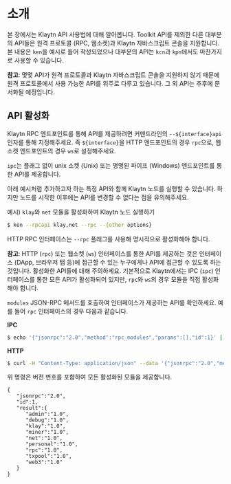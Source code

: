 # 소개 <a id="introduction"></a>

본 장에서는 Klaytn API 사용법에 대해 알아봅니다. Toolkit API를 제외한 다른 대부분의 API들은 원격 프로토콜 \(RPC, 웹소켓\)과 Klaytn 자바스크립트 콘솔을 지원합니다. 본 내용은 `ken`을 예시로 들어 작성되었으나 대부분의 API는 `kcn`과 `kpn`에서도 마찬가지로 사용할 수 있습니다.

**참고**: 몇몇 API가 원격 프로토콜과 Klaytn 자바스크립트 콘솔을 지원하지 않기 때문에 원격 프로토콜에서 사용 가능한 API를 위주로 다루고 있습니다. 그 외 API는 추후에 문서화될 예정입니다.

## API 활성화 <a id="enabling-apis"></a>

Klaytn RPC 엔드포인트를 통해 API를 제공하려면 커맨드라인의 `--${interface}api` 인자를 통해 지정해주세요. 즉 `${interface}`을 HTTP 엔드포인트의 경우 `rpc`으로, 웹소켓 엔드포인트의 경우 `ws`로 설정해주세요.

`ipc`는 플래그 없이 unix 소켓 \(Unix\) 또는 명명된 파이프 \(Windows\) 엔드포인트를 통한 API를 제공합니다.

아래 예시처럼 추가하고자 하는 특정 API와 함께 Klaytn 노드를 실행할 수 있습니다. 하지만 노드를 시작한 이후에는 API를 변경할 수 없다는 점을 유의해주세요.

예시\) `klay`와 `net` 모듈을 활성화하며 Klaytn 노드 실행하기

```bash
$ ken --rpcapi klay,net --rpc --{other options}
```

HTTP RPC 인터페이스는 `--rpc` 플래그를 사용해 명시적으로 활성화해야 합니다.

**참고**: HTTP \(`rpc`\) 또는 웹소켓 \(`ws`\) 인터페이스를 통한 API를 제공하는 것은 인터페이스 \(DApp, 브라우저 탭 등\)에 접근할 수 있는 누구에게나 API에 접근할 수 있도록 하는 것입니다. 활성화한 API들에 대해 주의하세요. 기본적으로 Klaytn에서는 IPC \(`ipc`\) 인터페이스를 통한 모든 API가 활성화되어 있지만, `rpc`와 `ws`의 경우 모듈을 직접 활성화해야 합니다.

`modules` JSON-RPC 메서드를 호출하여 인터페이스가 제공하는 API를 확인하세요. 예를 들어 `rpc` 인터페이스의 경우 다음과 같습니다.

**IPC**

```bash
$ echo '{"jsonrpc":"2.0","method":"rpc_modules","params":[],"id":1}' | nc -U klay.ipc
```

**HTTP**

```bash
$ curl -H "Content-Type: application/json" --data '{"jsonrpc":"2.0","method":"rpc_modules","params":[],"id":1}' http://localhost:8551
```

위 명령은 버전 번호를 포함하여 모든 활성화된 모듈을 제공합니다.

```text
{
   "jsonrpc":"2.0",
   "id":1,
   "result":{
      "admin":"1.0",
      "debug":"1.0",
      "klay":"1.0",
      "miner":"1.0",
      "net":"1.0",
      "personal":"1.0",
      "rpc":"1.0",
      "txpool":"1.0",
      "web3":"1.0"
   }
}
```

